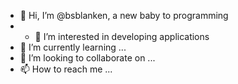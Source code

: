 - 👋 Hi, I’m @bsblanken, a new baby to programming
- - 👀 I’m interested in developing applications
- 🌱 I’m currently learning ...
- 💞️ I’m looking to collaborate on ...
- 📫 How to reach me ...

<!---
bsblanken/bsblanken is a ✨ special ✨ repository because its `README.md` (this file) appears on your GitHub profile.
You can click the Preview link to take a look at your changes.
--->
